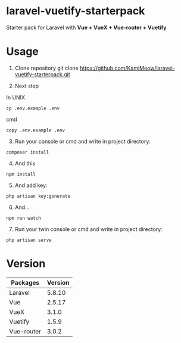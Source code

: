 # laravel-vuetify-starterpack


Starter pack for Laravel with __Vue + VueX + Vue-router + Vuetify__

# Usage

1. Clone repository git clone https://github.com/KamiMeow/laravel-vuetify-starterpack.git

2. Next step

In UNIX
```
cp .env.example .env
```

cmd
```
copy .env.example .env
```

3. Run your console or cmd and write in project directory:

```
composer install
```

4. And this

```
npm install
```

5. And add key:

```
php artisan key:generate
```

6. And...

```
npm run watch
```

7. Run your twin console or cmd and write in project directory:

```
php artisan serve
```

# Version

 Packages   | Version 
 -----------|--------
 Laravel    | 5.8.10  
 Vue        | 2.5.17  
 VueX       | 3.1.0   
 Vuetify    | 1.5.9   
 Vue-router | 3.0.2   
